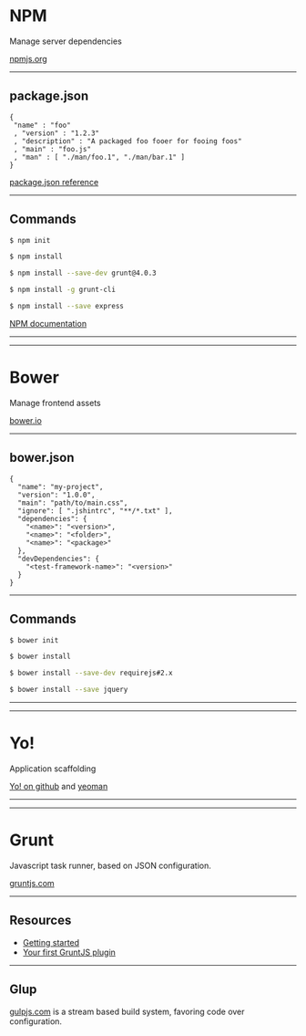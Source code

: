 # NPM

<!-- .slide: data-background-image="img/02/npm.png" data-background-size="auto 30%" data-background-position="center 10%" class="hide-title" -->

Manage server dependencies

[npmjs.org](https://npmjs.org/) <!-- .element: class="icontext link" -->

---

## package.json

```
{
 "name" : "foo"
 , "version" : "1.2.3"
 , "description" : "A packaged foo fooer for fooing foos"
 , "main" : "foo.js"
 , "man" : [ "./man/foo.1", "./man/bar.1" ]
}
```

[package.json reference](https://npmjs.org/doc/files/package.json.html) <!-- .element: class="alert doc" -->

---

## Commands

``` bash
$ npm init

$ npm install

$ npm install --save-dev grunt@4.0.3

$ npm install -g grunt-cli

$ npm install --save express
```

[NPM documentation](https://npmjs.org/doc/) <!-- .element: class="icontext link" -->

---
---

<!-- .slide: data-background-image="img/02/bower-logo.png" data-background-size="auto 70%" data-background-position="left center" -->

# Bower

Manage frontend assets

[bower.io](http://bower.io/) <!-- .element: class="icontext link" -->

---

<!-- .slide: data-background-image="img/02/bower-logo.png" data-background-size="auto 70%" data-background-position="left center" -->

## bower.json

```
{
  "name": "my-project",
  "version": "1.0.0",
  "main": "path/to/main.css",
  "ignore": [ ".jshintrc", "**/*.txt" ],
  "dependencies": {
    "<name>": "<version>",
    "<name>": "<folder>",
    "<name>": "<package>"
  },
  "devDependencies": {
    "<test-framework-name>": "<version>"
  }
}
```

---

<!-- .slide: data-background-image="img/02/bower-logo.png" data-background-size="auto 70%" data-background-position="left center" -->

## Commands

``` bash
$ bower init

$ bower install

$ bower install --save-dev requirejs#2.x

$ bower install --save jquery
```

---
---

<!-- .slide: data-background-image="img/02/yo-logo.png" data-background-size="auto 70%" data-background-position="right center" -->

# Yo!

Application scaffolding

[Yo! on github](https://github.com/yeoman/yo) <!-- .element: class="icontext link" -->
and
[yeoman](http://yeoman.io) <!-- .element: class="icontext link" -->

---
---

<!-- .slide: data-background-image="img/02/grunt-logo.png" data-background-size="auto 70%" data-background-position="left center" -->

# Grunt

Javascript task runner, based on JSON configuration.

[gruntjs.com](http://gruntjs.com/) <!-- .element: class="icontext doc" -->

---

<!-- .slide: data-background-image="img/02/grunt-logo.png" data-background-size="auto 70%" data-background-position="left center" -->

## Resources

* [Getting started](http://gruntjs.com/getting-started)
* [Your first GruntJS plugin](http://javascriptplayground.com/blog/2014/01/creating-your-first-grunt-plugin/)

---

## Glup

[gulpjs.com](http://gulpjs.com/) is a stream based build system, favoring code over configuration.
